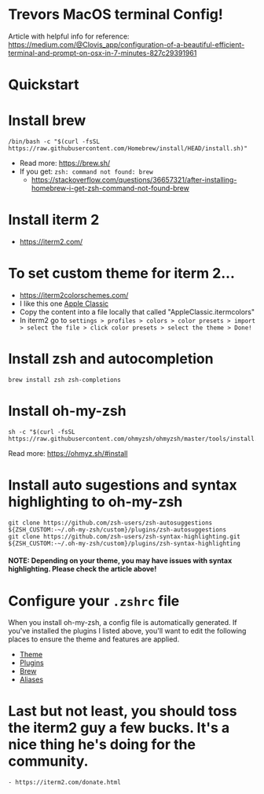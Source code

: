 # Trevors MacOS terminal Config!

Article with helpful info for reference: https://medium.com/@Clovis_app/configuration-of-a-beautiful-efficient-terminal-and-prompt-on-osx-in-7-minutes-827c29391961

# Quickstart


# Install brew
```
/bin/bash -c "$(curl -fsSL https://raw.githubusercontent.com/Homebrew/install/HEAD/install.sh)"
```
- Read more: https://brew.sh/
- If you get: `zsh: command not found: brew`
    - https://stackoverflow.com/questions/36657321/after-installing-homebrew-i-get-zsh-command-not-found-brew


#  Install iterm 2
- https://iterm2.com/


#  To set custom theme for iterm 2...
-  https://iterm2colorschemes.com/
- I like this one [Apple Classic](https://raw.githubusercontent.com/mbadolato/iTerm2-Color-Schemes/master/schemes/Apple%20Classic.itermcolors)
- Copy the content into a file locally that called "AppleClassic.itermcolors"
- In iterm2 go to `settings > profiles > colors > color presets > import > select the file > click color presets > select the theme > Done!`


#  Install zsh and autocompletion
```
brew install zsh zsh-completions
``` 


# Install oh-my-zsh
```
sh -c "$(curl -fsSL https://raw.githubusercontent.com/ohmyzsh/ohmyzsh/master/tools/install.sh)"
```
Read more: https://ohmyz.sh/#install


#  Install auto sugestions and syntax highlighting to oh-my-zsh
```
git clone https://github.com/zsh-users/zsh-autosuggestions ${ZSH_CUSTOM:-~/.oh-my-zsh/custom}/plugins/zsh-autosuggestions
git clone https://github.com/zsh-users/zsh-syntax-highlighting.git ${ZSH_CUSTOM:-~/.oh-my-zsh/custom}/plugins/zsh-syntax-highlighting
```
#### NOTE: Depending on your theme, you may have issues with syntax highlighting. Please check the article above!

# Configure your `.zshrc` file
When you install oh-my-zsh, a config file is automatically generated. If you've installed the plugins I listed above, you'll want to edit the following places to ensure the theme and features are applied.
-  [Theme](https://github.com/trevorhauter/macos-config/blob/4cbe9fe6ecb3243ffc8c6a172dfd2e7358a3256a/.zshrc#L11)
-  [Plugins](https://github.com/trevorhauter/macos-config/blob/4cbe9fe6ecb3243ffc8c6a172dfd2e7358a3256a/.zshrc#L73)
-  [Brew](https://github.com/trevorhauter/macos-config/blob/5c586f4087e5db6b3661ee465b6d8260fc71c75a/.zshrc#L107)
-  [Aliases](https://github.com/trevorhauter/macos-config/blob/4cbe9fe6ecb3243ffc8c6a172dfd2e7358a3256a/.zshrc#L111)
  
# Last but not least, you should toss the iterm2 guy a few bucks. It's a nice thing he's doing for the community.
    - https://iterm2.com/donate.html
